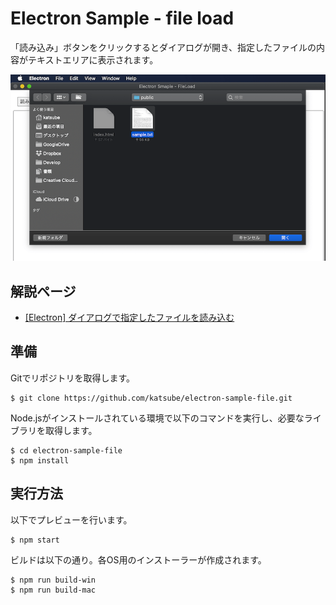 # Electron Sample - file load
「読み込み」ボタンをクリックするとダイアログが開き、指定したファイルの内容がテキストエリアに表示されます。

![画面1](doc/image/electron-fileload1_1.png)

## 解説ページ
* [[Electron] ダイアログで指定したファイルを読み込む](https://blog.katsubemakito.net/nodejs/electron/loadfile-opendialog)

## 準備
Gitでリポジトリを取得します。
```shellsession
$ git clone https://github.com/katsube/electron-sample-file.git
```

Node.jsがインストールされている環境で以下のコマンドを実行し、必要なライブラリを取得します。
```shellsession
$ cd electron-sample-file
$ npm install
```

## 実行方法
以下でプレビューを行います。
```shellsession
$ npm start
```

ビルドは以下の通り。各OS用のインストーラーが作成されます。
```shellsession
$ npm run build-win
$ npm run build-mac
```
